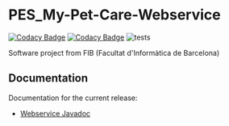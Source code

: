 # PES_My-Pet-Care-Webservice
[![Codacy Badge](https://api.codacy.com/project/badge/Grade/149a10547b3d47b88be78bc56fcd902f)](https://app.codacy.com/gh/Grupo13-PES-Mascotas/PES_My-Pet-Care-Webservice?utm_source=github.com&utm_medium=referral&utm_content=Grupo13-PES-Mascotas/PES_My-Pet-Care-Webservice&utm_campaign=Badge_Grade_Dashboard) [![Codacy Badge](https://api.codacy.com/project/badge/Coverage/524288f9224f4799986863f92515c64e)](https://www.codacy.com/gh/Grupo13-PES-Mascotas/PES_My-Pet-Care-Webservice?utm_source=github.com&utm_medium=referral&utm_content=Grupo13-PES-Mascotas/PES_My-Pet-Care-Webservice&utm_campaign=Badge_Coverage) ![tests](https://github.com/Grupo13-PES-Mascotas/PES_My-Pet-Care-Webservice/workflows/tests/badge.svg)

Software project from FIB (Facultat d'Informàtica de Barcelona)

## Documentation
Documentation for the current release:
 - [Webservice Javadoc](https://javadoc.jitpack.io/com/github/Grupo13-PES-Mascotas/PES_My-Pet-Care-Webservice/v2.0.2/javadoc/)
